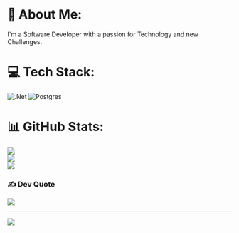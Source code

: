 # 💫 About Me:
I'm a Software Developer with a passion for Technology and new Challenges.


# 💻 Tech Stack:
![.Net](https://img.shields.io/badge/.NET-5C2D91?style=for-the-badge&logo=.net&logoColor=white) ![Postgres](https://img.shields.io/badge/postgres-%23316192.svg?style=for-the-badge&logo=postgresql&logoColor=white)
# 📊 GitHub Stats:
![](https://github-readme-stats.vercel.app/api?username=MizaelNeves&theme=dark&hide_border=false&include_all_commits=false&count_private=false)<br/>
![](https://github-readme-streak-stats.herokuapp.com/?user=MizaelNeves&theme=dark&hide_border=false)<br/>
![](https://github-readme-stats.vercel.app/api/top-langs/?username=MizaelNeves&theme=dark&hide_border=false&include_all_commits=false&count_private=false&layout=compact)

### ✍️ Dev Quote
![](https://quotes-github-readme.vercel.app/api?type=horizontal&theme=radical)

---
[![](https://visitcount.itsvg.in/api?id=MizaelNeves&icon=0&color=0)](https://visitcount.itsvg.in)

<!-- Proudly created with GPRM ( https://gprm.itsvg.in ) -->
